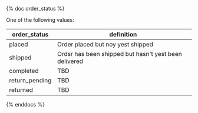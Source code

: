 {% doc order_status %}

One of the following values:

| order_status       | definition                                            |
|--------------------|-------------------------------------------------------|
| placed             | Order placed but noy yest shipped                     |
| shipped            | Ordsr has been shipped but hasn't yest been delivered |
| completed          | TBD                                                   |
| return_pending     | TBD                                                   |
| returned           | TBD                                                   |

{% enddocs %}